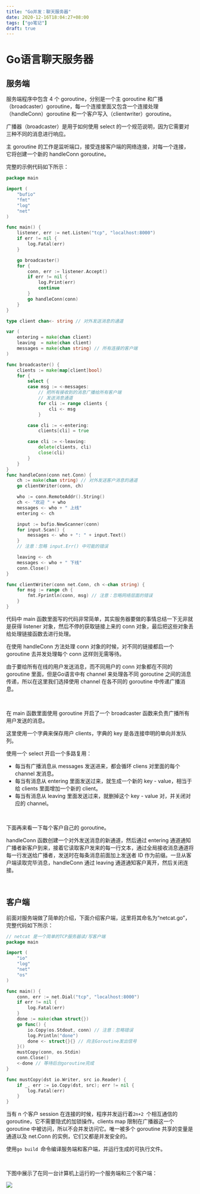 ```yaml
---
title: "Go并发：聊天服务器"
date: 2020-12-16T18:04:27+08:00
tags: ["go笔记"]
draft: true
---
```


# Go语言聊天服务器

## 服务端

服务端程序中包含 4 个 goroutine，分别是一个主 goroutine 和广播（broadcaster）goroutine，每一个连接里面又包含一个连接处理（handleConn）goroutine 和一个客户写入（clientwriter）goroutine。

广播器（broadcaster）是用于如何使用 select 的一个规范说明，因为它需要对三种不同的消息进行响应。

主 goroutine 的工作是监听端口，接受连接客户端的网络连接，对每一个连接，它将创建一个新的 handleConn goroutine。

完整的示例代码如下所示：

```go
package main

import (
    "bufio"
    "fmt"
    "log"
    "net"
)

func main() {
    listener, err := net.Listen("tcp", "localhost:8000")
    if err != nil {
        log.Fatal(err)
    }

    go broadcaster()
    for {
        conn, err := listener.Accept()
        if err != nil {
            log.Print(err)
            continue
        }
        go handleConn(conn)
    }
}

type client chan<- string // 对外发送消息的通道

var (
    entering = make(chan client)
    leaving  = make(chan client)
    messages = make(chan string) // 所有连接的客户端
)

func broadcaster() {
    clients := make(map[client]bool)
    for {
        select {
        case msg := <-messages:
            // 把所有接收到的消息广播给所有客户端
            // 发送消息通道
            for cli := range clients {
                cli <- msg
            }

        case cli := <-entering:
            clients[cli] = true

        case cli := <-leaving:
            delete(clients, cli)
            close(cli)
        }
    }
}
func handleConn(conn net.Conn) {
    ch := make(chan string) // 对外发送客户消息的通道
    go clientWriter(conn, ch)

    who := conn.RemoteAddr().String()
    ch <- "欢迎 " + who
    messages <- who + " 上线"
    entering <- ch

    input := bufio.NewScanner(conn)
    for input.Scan() {
        messages <- who + ": " + input.Text()
    }
    // 注意：忽略 input.Err() 中可能的错误

    leaving <- ch
    messages <- who + " 下线"
    conn.Close()
}

func clientWriter(conn net.Conn, ch <-chan string) {
    for msg := range ch {
        fmt.Fprintln(conn, msg) // 注意：忽略网络层面的错误
    }
}
```

代码中 main 函数里面写的代码非常简单，其实服务器要做的事情总结一下无非就是获得 listener 对象，然后不停的获取链接上来的 conn 对象，最后把这些对象丢给处理链接函数去进行处理。

在使用 handleConn 方法处理 conn 对象的时候，对不同的链接都启一个 goroutine 去并发处理每个 conn 这样则无需等待。

由于要给所有在线的用户发送消息，而不同用户的 conn 对象都在不同的 goroutine 里面，但是Go语言中有 channel 来处理各不同 goroutine 之间的消息传递，所以在这里我们选择使用 channel 在各不同的 goroutine 中传递广播消息。

​    

在 main 函数里面使用 goroutine 开启了一个 broadcaster 函数来负责广播所有用户发送的消息。

这里使用一个字典来保存用户 clients，字典的 key 是各连接申明的单向并发队列。

使用一个 select 开启一个多路复用：

- 每当有广播消息从 messages 发送进来，都会循环 cliens 对里面的每个 channel 发消息。
- 每当有消息从 entering 里面发送过来，就生成一个新的 key - value，相当于给 clients 里面增加一个新的 client。
- 每当有消息从 leaving 里面发送过来，就删掉这个 key - value 对，并关闭对应的 channel。

​    

下面再来看一下每个客户自己的 goroutine。

handleConn 函数创建一个对外发送消息的新通道，然后通过 entering 通道通知广播者新客户到来，接着它读取客户发来的每一行文本，通过全局接收消息通道将每一行发送给广播者，发送时在每条消息前面加上发送者 ID 作为前缀。一旦从客户端读取完毕消息，handleConn 通过 leaving 通道通知客户离开，然后关闭连接。

​    

## 客户端

前面对服务端做了简单的介绍，下面介绍客户端，这里将其命名为“netcat.go”，完整代码如下所示：

```go
// netcat 是一个简单的TCP服务器读/写客户端
package main

import (
    "io"
    "log"
    "net"
    "os"
)

func main() {
    conn, err := net.Dial("tcp", "localhost:8000")
    if err != nil {
        log.Fatal(err)
    }
    done := make(chan struct{})
    go func() {
        io.Copy(os.Stdout, conn) // 注意：忽略错误
        log.Println("done")
        done <- struct{}{} // 向主Goroutine发出信号
    }()
    mustCopy(conn, os.Stdin)
    conn.Close()
    <-done // 等待后台goroutine完成
}

func mustCopy(dst io.Writer, src io.Reader) {
    if _, err := io.Copy(dst, src); err != nil {
        log.Fatal(err)
    }
}
```

当有 n 个客户 session 在连接的时候，程序并发运行着`2n+2 `个相互通信的 goroutine，它不需要隐式的加锁操作。clients map 限制在广播器这一个 goroutine 中被访问，所以不会并发访问它。唯一被多个 goroutine 共享的变量是通道以及 net.Conn 的实例，它们又都是并发安全的。

使用`go build `命令编译服务端和客户端，并运行生成的可执行文件。

​    

下图中展示了在同一台计算机上运行的一个服务端和三个客户端：

![](https://mylovelyella-1304535408.cos.ap-guangzhou.myqcloud.com/blog/public/clipboard_20201216_061515.png)


